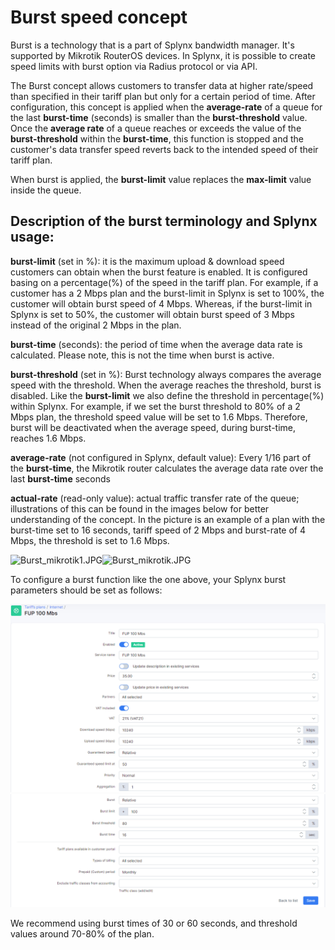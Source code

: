 Burst speed concept
===================

Burst is a technology that is a part of Splynx bandwidth manager. It's supported by Mikrotik RouterOS devices. In Splynx, it is possible to create speed limits with burst option via Radius protocol or via API.

The Burst concept allows customers to transfer data at higher rate/speed than specified in their tariff plan but only for a certain period of time. After configuration, this concept is applied when the **average-rate** of a queue for the last **burst-time** (seconds) is smaller than the **burst-threshold** value. Once the **average rate** of a queue reaches or exceeds the value of the **burst-threshold** within the **burst-time**, this function is stopped and the customer's data transfer speed reverts back to the intended speed of their tariff plan.

When burst is applied, the **burst-limit** value replaces the **max-limit** value inside the queue.

## Description of the burst terminology and Splynx usage:

**burst-limit** (set in %): it is the maximum upload & download speed customers can obtain when the burst feature is enabled. It is configured basing on a percentage(%) of the speed in the tariff plan. For example, if a customer has a 2 Mbps plan and the burst-limit in Splynx is set to 100%, the customer will obtain burst speed of 4 Mbps. Whereas, if the burst-limit in Splynx is set to 50%, the customer will obtain burst speed of 3 Mbps instead of the original 2 Mbps in the plan.

**burst-time** (seconds): the period of time when the average data rate is calculated. Please note, this is not the time when burst is active.

**burst-threshold** (set in %): Burst technology always compares the average speed with the threshold. When the average reaches the threshold, burst is disabled. Like the **burst-limit** we also define the threshold in percentage(%) within Splynx. For example, if we set the burst threshold to 80% of a 2 Mbps plan, the threshold speed value will be set to 1.6 Mbps. Therefore, burst will be deactivated when the average speed, during burst-time, reaches 1.6 Mbps.

**average-rate** (not configured in Splynx, default value): Every 1/16 part of the **burst-time**, the Mikrotik router calculates the average data rate over the last **burst-time** seconds

**actual-rate** (read-only value): actual traffic transfer rate of the queue; illustrations of this can be found in the images below for better understanding of the concept. In the picture is an example of a plan with the burst-time set to 16 seconds, tariff speed of 2 Mbps and burst-rate of 4 Mbps, the threshold is set to 1.6 Mbps.

![Burst_mikrotik1.JPG](Burst_mikrotik1.JPG)![Burst_mikrotik.JPG](Burst_mikrotik.JPG)

To configure a burst function like the one above, your Splynx burst parameters should be set as follows:

![burst1.png](burst1.png)
![burst2.png](burst2.png)

We recommend using burst times of 30 or 60 seconds, and threshold values around 70-80% of the plan.
